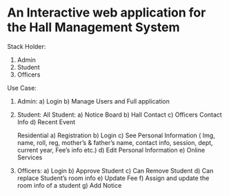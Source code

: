 # An Interactive web application for the Hall Management System

Stack Holder:

1.  Admin
2.  Student
3.  Officers

Use Case:

1. Admin:
   a) Login
   b) Manage Users and Full application
2. Student:
   All Student:
   a) Notice Board
   b) Hall Contact
   c) Officers Contact Info
   d) Recent Event

   Residential
   a) Registration
   b) Login
   c) See Personal Information ( Img, name, roll, reg, mother’s & father’s name, contact info, session, dept, current year, Fee’s info etc.)
   d) Edit Personal Information
   e) Online Services

3. Officers:
   a) Login
   b) Approve Student
   c) Can Remove Student
   d) Can replace Student’s room info
   e) Update Fee
   f) Assign and update the room info of a student
   g) Add Notice
